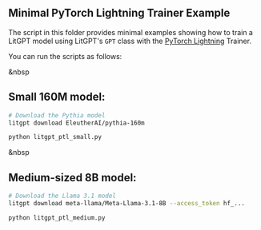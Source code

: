 ## Minimal PyTorch Lightning Trainer Example



The script in this folder provides minimal examples showing how to train a LitGPT model using LitGPT's `GPT` class with the [PyTorch Lightning](https://github.com/Lightning-AI/pytorch-lightning) Trainer.

You can run the scripts as follows:

&nbsp
## Small 160M model:

```bash
# Download the Pythia model
litgpt download EleutherAI/pythia-160m

python litgpt_ptl_small.py
```

&nbsp
## Medium-sized 8B model:

```bash
# Download the Llama 3.1 model
litgpt download meta-llama/Meta-Llama-3.1-8B --access_token hf_...

python litgpt_ptl_medium.py
```
